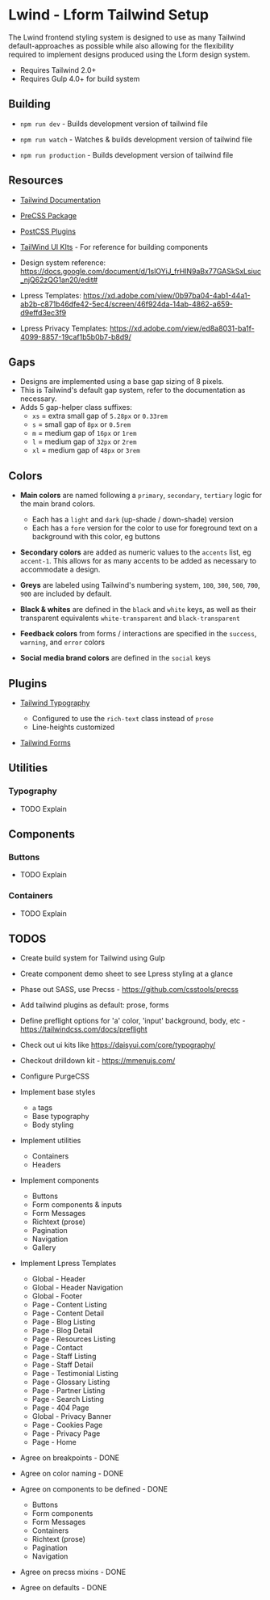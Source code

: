 # Lwind - Lform Tailwind Setup

The Lwind frontend styling system is designed to use as many Tailwind default-approaches as possible while also allowing
for the flexibility required to implement designs produced using the Lform design system.

-   Requires Tailwind 2.0+
-   Requires Gulp 4.0+ for build system

## Building

-   `npm run dev` - Builds development version of tailwind file

-   `npm run watch` - Watches & builds development version of tailwind file

-   `npm run production` - Builds development version of tailwind file

## Resources

-   [Tailwind Documentation](https://tailwindcss.com/docs)

-   [PreCSS Package](https://github.com/csstools/precss)

-   [PostCSS Plugins](https://github.com/postcss/postcss)

-   [TailWind UI KIts](https://www.tailwindawesome.com/?type=kit) - For reference for building components

-   Design system reference: https://docs.google.com/document/d/1slOYiJ_frHlN9aBx77GASkSxLsiuc_njQ62zQG1an20/edit#

-   Lpress
    Templates: https://xd.adobe.com/view/0b97ba04-4ab1-44a1-ab2b-c871b46dfe42-5ec4/screen/46f924da-14ab-4862-a659-d9effd3ec3f9

-   Lpress Privacy Templates: https://xd.adobe.com/view/ed8a8031-ba1f-4099-8857-19caf1b5b0b7-b8d9/

## Gaps

-   Designs are implemented using a base gap sizing of 8 pixels.
-   This is Tailwind's default gap system, refer to the documentation as necessary.
-   Adds 5 gap-helper class suffixes:
    -   `xs` = extra small gap of `5.28px` or `0.33rem`
    -   `s` = small gap of `8px` or `0.5rem`
    -   `m` = medium gap of `16px` or `1rem`
    -   `l` = medium gap of `32px` or `2rem`
    -   `xl` = medium gap of `48px` or `3rem`

## Colors

-   **Main colors** are named following a `primary`, `secondary`, `tertiary` logic for the main brand colors.

    -   Each has a `light` and `dark` (up-shade / down-shade) version
    -   Each has a `fore` version for the color to use for foreground text on a background with this color, eg buttons

-   **Secondary colors** are added as numeric values to the `accents` list, eg `accent-1`. This allows for as many accents
    to be added as necessary to accommodate a design.
-   **Greys** are labeled using Tailwind's numbering system, `100`, `300`, `500`, `700`, `900` are included by default.
-   **Black & whites** are defined in the `black` and `white` keys, as well as their transparent
    equivalents `white-transparent` and `black-transparent`
-   **Feedback colors** from forms / interactions are specified in the `success`, `warning`, and `error` colors
-   **Social media brand colors** are defined in the `social` keys

## Plugins

-   [Tailwind Typography](https://github.com/tailwindlabs/tailwindcss-typography)

    -   Configured to use the `rich-text` class instead of `prose`
    -   Line-heights customized

-   [Tailwind Forms](https://github.com/tailwindlabs/tailwindcss-forms)

## Utilities

### Typography

-   TODO Explain

## Components

### Buttons

-   TODO Explain

### Containers

-   TODO Explain

## TODOS

-   Create build system for Tailwind using Gulp
-   Create component demo sheet to see Lpress styling at a glance
-   Phase out SASS, use Precss - https://github.com/csstools/precss
-   Add tailwind plugins as default: prose, forms
-   Define preflight options for 'a' color, 'input' background, body, etc - https://tailwindcss.com/docs/preflight
-   Check out ui kits like https://daisyui.com/core/typography/
-   Checkout drilldown kit - https://mmenujs.com/
-   Configure PurgeCSS
-   Implement base styles
    -   `a` tags
    -   Base typography
    -   Body styling
-   Implement utilities
    -   Containers
    -   Headers
-   Implement components
    -   Buttons
    -   Form components & inputs
    -   Form Messages
    -   Richtext (prose)
    -   Pagination
    -   Navigation
    -   Gallery
-   Implement Lpress Templates

    -   Global - Header
    -   Global - Header Navigation
    -   Global - Footer
    -   Page - Content Listing
    -   Page - Content Detail
    -   Page - Blog Listing
    -   Page - Blog Detail
    -   Page - Resources Listing
    -   Page - Contact
    -   Page - Staff Listing
    -   Page - Staff Detail
    -   Page - Testimonial Listing
    -   Page - Glossary Listing
    -   Page - Partner Listing
    -   Page - Search Listing
    -   Page - 404 Page
    -   Global - Privacy Banner
    -   Page - Cookies Page
    -   Page - Privacy Page
    -   Page - Home

-   Agree on breakpoints - DONE
-   Agree on color naming - DONE
-   Agree on components to be defined - DONE
    -   Buttons
    -   Form components
    -   Form Messages
    -   Containers
    -   Richtext (prose)
    -   Pagination
    -   Navigation
-   Agree on precss mixins - DONE
-   Agree on defaults - DONE
